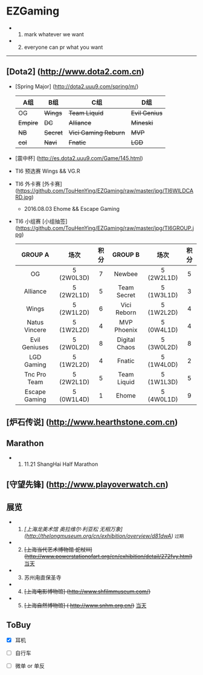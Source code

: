 # EZGaming
  - 1. mark whatever we want
  - 2. everyone can pr what you want

-----------------------------------

## [Dota2] (http://www.dota2.com.cn)
  - [Spring Major] (http://dota2.uuu9.com/spring/m/)
      
      A组 | B组 | C组 | D组
      ---|---|---|---
      OG|~~Wings~~|~~Team Liquid~~|~~Evil Genius~~
      ~~Empire~~|~~DC~~|~~Alliance~~|~~Mineski~~
      ~~NB~~|~~Secret~~|~~Vici Gaming Reburn~~|~~MVP~~
      ~~col~~|~~Navi~~|~~Fnatic~~|~~LGD~~

  - [震中杯] (http://es.dota2.uuu9.com/Game/145.html)
  - TI6 预选赛 Wings && VG.R
  - TI6 外卡赛 [外卡赛] (https://github.com/TouHenYing/EZGaming/raw/master/jpg/TI6WILDCARD.jpg) 
    - 2016.08.03 Ehome && Escape Gaming
  - TI6 小组赛 [小组抽签] (https://github.com/TouHenYing/EZGaming/raw/master/jpg/TI6GROUP.jpg) 
  
      GROUP A | 场次 | 积分 | GROUP B | 场次 | 积分 
      :---:|:---:|:---:|:---:|:---:|:---:
      OG | 5 (2W0L3D) | 7 | Newbee | 5 (2W2L1D) | 5 
      Alliance | 5 (2W2L1D) | 5 | Team Secret | 5 (1W3L1D) | 3 
      Wings | 5 (2W1L2D) | 6 | Vici Reborn | 5 (1W2L2D) | 4 
      Natus Vincere | 5 (1W2L2D) | 4 | MVP Phoenix | 5 (0W4L1D) | 4 
      Evil Geniuses | 5 (2W0L2D) | 8 | Digital Chaos | 5 (3W0L2D) | 8 
      LGD Gaming | 5 (1W2L2D) | 4 | Fnatic | 5 (1W4L0D) | 2 
      Tnc Pro Team | 5 (2W2L1D) | 5 | Team Liquid | 5 (1W1L3D) | 5 
      Escape Gaming | 5 (0W1L4D) | 1| Ehome | 5 (4W0L1D) | 9 
      
## [炉石传说] (http://www.hearthstone.com.cn)

## Marathon
  - 1. 11.21 ShangHai Half Marathon

## [守望先锋] (http://www.playoverwatch.cn)

## 展览
  - 1. *[上海龙美术馆 奥拉维尔·利亚松 无相万象] (http://thelongmuseum.org/cn/exhibition/overview/d81dwA)* `过期`
  - 2. ~~[上海当代艺术博物馆 蛇杖III] (http://www.powerstationofart.org/cn/exhibition/detail/272fvy.html)~~   [当天](https://github.com/TouHenYing/EZGaming/tree/master/%E8%9B%87%E6%9D%96)
  - 3. 苏州甪直保圣寺
  - 4. ~~[上海电影博物馆] (http://www.shfilmmuseum.com/)~~
  - 5. ~~[上海自然博物馆] ( http://www.snhm.org.cn/)~~ [当天](https://github.com/TouHenYing/EZGaming/tree/master/%E8%87%AA%E7%84%B6%E5%8D%9A%E7%89%A9%E9%A6%86)

## ToBuy
  - [x] 耳机
  - [ ] 自行车
  - [ ] 微单 or 单反


